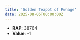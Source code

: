 ```yaml
---
title: 'Golden Teapot of Pwnage'
date: 2025-08-05T00:00:00Z
---
```

- **RAP**: 38764
- **Value**: -1
